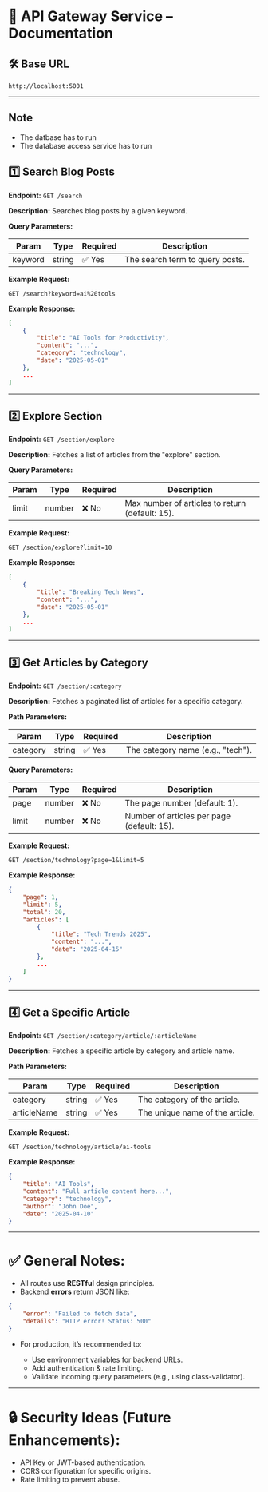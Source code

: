 
# 🚀 **API Gateway Service – Documentation**

## 🛠 Base URL

```
http://localhost:5001
```

---

## Note

- The datbase has to run
- The database access service has to run 



## 1️⃣ **Search Blog Posts**

**Endpoint:**
`GET /search`

**Description:**
Searches blog posts by a given keyword.

**Query Parameters:**

| Param   | Type   | Required | Description                     |
| ------- | ------ | -------- | ------------------------------- |
| keyword | string | ✅ Yes    | The search term to query posts. |

**Example Request:**

```
GET /search?keyword=ai%20tools
```

**Example Response:**

```json
[
    {
        "title": "AI Tools for Productivity",
        "content": "...",
        "category": "technology",
        "date": "2025-05-01"
    },
    ...
]
```

---

## 2️⃣ **Explore Section**

**Endpoint:**
`GET /section/explore`

**Description:**
Fetches a list of articles from the "explore" section.

**Query Parameters:**

| Param | Type   | Required | Description                                     |
| ----- | ------ | -------- | ----------------------------------------------- |
| limit | number | ❌ No     | Max number of articles to return (default: 15). |

**Example Request:**

```
GET /section/explore?limit=10
```

**Example Response:**

```json
[
    {
        "title": "Breaking Tech News",
        "content": "...",
        "date": "2025-05-01"
    },
    ...
]
```

---

## 3️⃣ **Get Articles by Category**

**Endpoint:**
`GET /section/:category`

**Description:**
Fetches a paginated list of articles for a specific category.

**Path Parameters:**

| Param    | Type   | Required | Description                       |
| -------- | ------ | -------- | --------------------------------- |
| category | string | ✅ Yes    | The category name (e.g., "tech"). |

**Query Parameters:**

| Param | Type   | Required | Description                                |
| ----- | ------ | -------- | ------------------------------------------ |
| page  | number | ❌ No     | The page number (default: 1).              |
| limit | number | ❌ No     | Number of articles per page (default: 15). |

**Example Request:**

```
GET /section/technology?page=1&limit=5
```

**Example Response:**

```json
{
    "page": 1,
    "limit": 5,
    "total": 20,
    "articles": [
        {
            "title": "Tech Trends 2025",
            "content": "...",
            "date": "2025-04-15"
        },
        ...
    ]
}
```

---

## 4️⃣ **Get a Specific Article**

**Endpoint:**
`GET /section/:category/article/:articleName`

**Description:**
Fetches a specific article by category and article name.

**Path Parameters:**

| Param       | Type   | Required | Description                     |
| ----------- | ------ | -------- | ------------------------------- |
| category    | string | ✅ Yes    | The category of the article.    |
| articleName | string | ✅ Yes    | The unique name of the article. |

**Example Request:**

```
GET /section/technology/article/ai-tools
```

**Example Response:**

```json
{
    "title": "AI Tools",
    "content": "Full article content here...",
    "category": "technology",
    "author": "John Doe",
    "date": "2025-04-10"
}
```

---

# ✅ **General Notes:**

* All routes use **RESTful** design principles.
* Backend **errors** return JSON like:

```json
{
    "error": "Failed to fetch data",
    "details": "HTTP error! Status: 500"
}
```

* For production, it’s recommended to:

  * Use environment variables for backend URLs.
  * Add authentication & rate limiting.
  * Validate incoming query parameters (e.g., using class-validator).

---

# 🔒 **Security Ideas (Future Enhancements):**

* API Key or JWT-based authentication.
* CORS configuration for specific origins.
* Rate limiting to prevent abuse.

